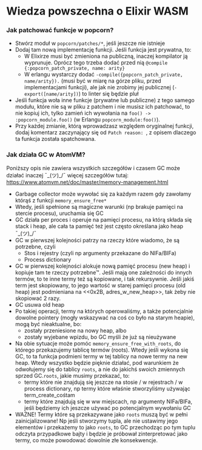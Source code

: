 # Wiedza powszechna o Elixir WASM

### Jak patchować funkcje w popcorn?

- Stwórz moduł w `popcorn/patches/*`, jeśli jeszcze nie istnieje
- Dodaj tam nową implementację funkcji. Jeśli funkcja jest prywatna, to:
  - W Elixirze musi być zmieniona na publiczną, inaczej kompilator ją wyprunuje. Oprócz tego trzeba dodać przed nią `@compile {:popcorn_patch_private, name: arity}`
  - W erlangu wystarczy dodać `-compile({popcorn_patch_private, name/arity}).` (musi być w miarę na górze pliku, przed implementacjami funkcji), ale jak nie zrobimy jej publicznej (`-export([name/arity])`) to linter się będzie pluł
- Jeśli funkcja woła inne funkcje (prywatne lub publiczne) z tego samego modułu, które nie są w pliku z patchem i nie musisz ich patchować, to nie kopiuj ich, tylko zamień ich wywołania na `foo() -> :popcorn_module.foo()` (w Erlangu `popcorn_module:foo()`).
- Przy każdej zmianie, którą wprowadzasz względem oryginalnej funkcji, dodaj komentarz zaczynający się od `Patch reason: `, z opisem dlaczego ta funkcja została spatchowana.

### Jak działa GC w AtomVM?

Poniższy opis nie zawiera wszystkich szczegółów i czasem GC może działać inaczej ¯\_(ツ)_/¯ więcej szczegółów tutaj: https://www.atomvm.net/doc/master/memory-management.html

- Garbage collector może wywołać się za każdym razem gdy zawołamy którąś z funkcji  `memory_ensure_free*`
- Wtedy, jeśli spełnione są magiczne warunki (np brakuje pamięci na stercie procesu), uruchamia się GC
- GC działa per proces i operuje na pamięci procesu, na którą składa się stack i heap, ale cała ta pamięć też jest często określana jako heap ¯\_(ツ)_/¯
- GC w pierwszej kolejności patrzy na rzeczy które wiadomo, że są potrzebne, czyli
  - Stos i rejestry (czyli np argumenty przekazane do NIFa/BIFa)
  - Process dictionary
- GC w pierwszej kolejności alokuje nową pamięć procesu (new heap) i kopiuje tam te rzeczy potrzebne™. Jeśli mają one zależności do innych termów, to te inne termy też są kopiowane, i tak rekursywnie. Jeśli jakiś term jest skopiowany, to jego wartość w starej pamięci procesu (old heap) jest podmieniana na <<0x2B, adres_w_new_heap>>, tak żeby nie skopiować 2 razy.
- GC usuwa old heap
- Po takiej operacji, termy na których operowaliśmy, a także potencjalnie dowolne pointery (mogły wskazywać na coś co było na starym heapie), mogą być nieaktualne, bo:
  - zostały przeniesione na nowy heap, albo
  - zostały wyjebane wpizdu, bo GC myśli że już są nieużywane
- Na obie sytuacje może pomóc `memory_ensure_free_with_roots`, do którego przekazujemy tablicę termów (roots). Wtedy jeśli wykona się GC, to ta funkcja podmieni termy w tej tablicy na nowe termy na new heap. Wtedy wszystko będzie pięknie działać, pod warunkiem że odwołujemy się do tablicy `roots`, a nie do jakichś swoich zmiennych sprzed GC.`roots`, jakie musimy przekazać, to:
  - termy które nie znajdują się jeszcze na stosie / w rejestrach / w process dictionary, np termy które właśnie stworzyliśmy używając term_create_cośtam
  - termy które znajdują się w ww miejscach, np argumenty NIFa/BIFa, jeśli będziemy ich jeszcze używać po potencjalnym wywołaniu GC
- WAŻNE! Termy które są przekazywane jako `roots` muszą być w pełni zainicjalizowane! Np jeśli stworzymy tupla, ale nie ustawimy jego elementów i przekażemy to jako `roots`, to GC przechodząc po tym tuplu odczyta przypadkowe bajty i będzie je próbował zinterpretować jako termy, co może powodować dowolnie złe konsekwencje.
